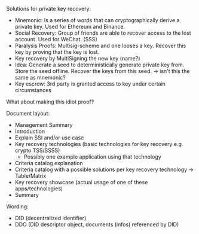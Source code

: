 Solutions for private key recovery:
- Mnemonic: Is a series of words that can cryptographically derive a private key. Used for Ethereum and Binance.
- Social Recovery: Group of friends are able to recover access to the lost account. Used for WeChat. (SSS)
- Paralysis Proofs: Multisig-scheme and one looses a key. Recover this key by proving that the key is lost.
- Key recovery by MultiSigning the new key (name?)
- Idea: Generate a seed to deterministically generate private key from. Store the seed offline. Recover the keys from this seed. -> isn't this the same as mnemonic?
- Key escrow: 3rd party is granted access to key under certain circumstances

What about making this idiot proof?

Document layout:
- Management Summary
- Introduction
- Explain SSI and/or use case
- Key recovery technologies (basic technologies for key recovery e.g. crypto TSS/SSSS)
  * Possibly one example application using that technology
- Criteria catalog explanation
- Criteria catalog with a possible solutions per key recovery technology -> Table/Matrix
- Key recovery showcase (actual usage of one of these apps/technologies)
- Summary

Wording:
- DID (decentralized identifier)
- DDO (DID descriptor object, documents (infos) referenced by DID)
